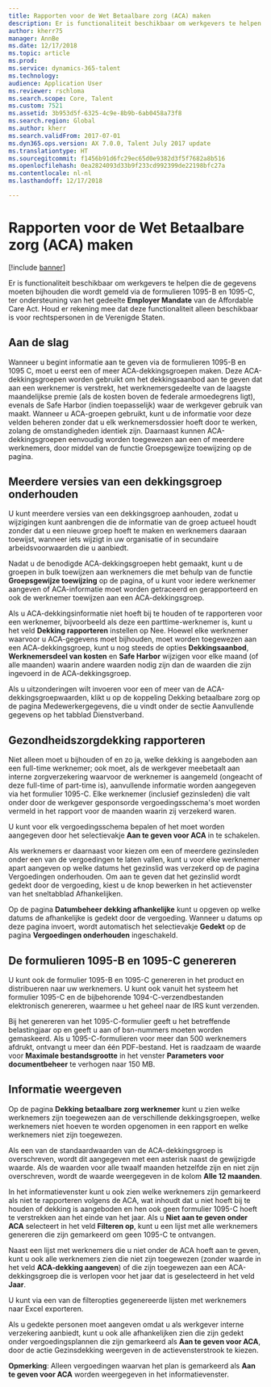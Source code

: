 ```yaml
---
title: Rapporten voor de Wet Betaalbare zorg (ACA) maken
description: Er is functionaliteit beschikbaar om werkgevers te helpen die de gegevens moeten bijhouden die wordt gemeld via de formulieren 1095-B en 1095-C, ter ondersteuning van het gedeelte Employer Mandate van de Affordable Care Act. Houd er rekening mee dat deze functionaliteit alleen beschikbaar is voor rechtspersonen in de Verenigde Staten.
author: kherr75
manager: AnnBe
ms.date: 12/17/2018
ms.topic: article
ms.prod: 
ms.service: dynamics-365-talent
ms.technology: 
audience: Application User
ms.reviewer: rschloma
ms.search.scope: Core, Talent
ms.custom: 7521
ms.assetid: 3b953d5f-6325-4c9e-8b9b-6ab0458a73f8
ms.search.region: Global
ms.author: kherr
ms.search.validFrom: 2017-07-01
ms.dyn365.ops.version: AX 7.0.0, Talent July 2017 update
ms.translationtype: HT
ms.sourcegitcommit: f1456b91d6fc29ec65d0e9382d3f5f7682a8b516
ms.openlocfilehash: 0ea2824093d33b9f233cd992399de22198bfc27a
ms.contentlocale: nl-nl
ms.lasthandoff: 12/17/2018

---
```

# <a name="generate-affordable-care-act-aca-reports"></a>Rapporten voor de Wet Betaalbare zorg (ACA) maken

[!include [banner](includes/banner.md)]

Er is functionaliteit beschikbaar om werkgevers te helpen die de gegevens moeten bijhouden die wordt gemeld via de formulieren 1095-B en 1095-C, ter ondersteuning van het gedeelte **Employer Mandate** van de Affordable Care Act. Houd er rekening mee dat deze functionaliteit alleen beschikbaar is voor rechtspersonen in de Verenigde Staten.

## <a name="getting-started"></a>Aan de slag
Wanneer u begint informatie aan te geven via de formulieren 1095-B en 1095 C, moet u eerst een of meer ACA-dekkingsgroepen maken. Deze ACA-dekkingsgroepen worden gebruikt om het dekkingsaanbod aan te geven dat aan een werknemer is verstrekt, het werknemersgedeelte van de laagste maandelijkse premie (als de kosten boven de federale armoedegrens ligt), evenals de Safe Harbor (indien toepasselijk) waar de werkgever gebruik van maakt. Wanneer u ACA-groepen gebruikt, kunt u de informatie voor deze velden beheren zonder dat u elk werknemersdossier hoeft door te werken, zolang de omstandigheden identiek zijn. Daarnaast kunnen ACA-dekkingsgroepen eenvoudig worden toegewezen aan een of meerdere werknemers, door middel van de functie Groepsgewijze toewijzing op de pagina.

## <a name="maintaining-multiple-versions-of-a-coverage-group"></a>Meerdere versies van een dekkingsgroep onderhouden
U kunt meerdere versies van een dekkingsgroep aanhouden, zodat u wijzigingen kunt aanbrengen die de informatie van de groep actueel houdt zonder dat u een nieuwe groep hoeft te maken en werknemers daaraan toewijst, wanneer iets wijzigt in uw organisatie of in secundaire arbeidsvoorwaarden die u aanbiedt. 

Nadat u de benodigde ACA-dekkingsgroepen hebt gemaakt, kunt u de groepen in bulk toewijzen aan werknemers die met behulp van de functie **Groepsgewijze toewijzing** op de pagina, of u kunt voor iedere werknemer aangeven of ACA-informatie moet worden getraceerd en gerapporteerd en ook de werknemer toewijzen aan een ACA-dekkingsgroep.

Als u ACA-dekkingsinformatie niet hoeft bij te houden of te rapporteren voor een werknemer, bijvoorbeeld als deze een parttime-werknemer is, kunt u het veld **Dekking rapporteren** instellen op Nee. Hoewel elke werknemer waarvoor u ACA-gegevens moet bijhouden, moet worden toegewezen aan een ACA-dekkingsgroep, kunt u nog steeds de opties **Dekkingsaanbod**, **Werknemersdeel van kosten** en **Safe Harbor** wijzigen voor elke maand (of alle maanden) waarin andere waarden nodig zijn dan de waarden die zijn ingevoerd in de ACA-dekkingsgroep.

Als u uitzonderingen wilt invoeren voor een of meer van de ACA-dekkingsgroepwaarden, klikt u op de koppeling Dekking betaalbare zorg op de pagina Medewerkergegevens, die u vindt onder de sectie Aanvullende gegevens op het tabblad Dienstverband.

## <a name="reporting-health-care-coverage"></a>Gezondheidszorgdekking rapporteren
Niet alleen moet u bijhouden of en zo ja, welke dekking is aangeboden aan een full-time werknemer; ook moet, als de werkgever meebetaalt aan interne zorgverzekering waarvoor de werknemer is aangemeld (ongeacht of deze full-time of part-time is), aanvullende informatie worden aangegeven via het formulier 1095-C. Elke werknemer (inclusief gezinsleden) die valt onder door de werkgever gesponsorde vergoedingsschema's moet worden vermeld in het rapport voor de maanden waarin zij verzekerd waren. 

U kunt voor elk vergoedingsschema bepalen of het moet worden aangegeven door het selectievakje **Aan te geven voor ACA** in te schakelen.

Als werknemers er daarnaast voor kiezen om een of meerdere gezinsleden onder een van de vergoedingen te laten vallen, kunt u voor elke werknemer apart aangeven op welke datums het gezinslid was verzekerd op de pagina Vergoedingen onderhouden. Om aan te geven dat het gezinslid wordt gedekt door de vergoeding, kiest u de knop bewerken in het actievenster van het sneltabblad Afhankelijken.

Op de pagina **Datumbeheer dekking afhankelijke** kunt u opgeven op welke datums de afhankelijke is gedekt door de vergoeding. Wanneer u datums op deze pagina invoert, wordt automatisch het selectievakje **Gedekt** op de pagina **Vergoedingen onderhouden** ingeschakeld.

## <a name="generate-1095b-and-1095c-forms"></a>De formulieren 1095-B en 1095-C genereren
U kunt ook de formulier 1095-B en 1095-C genereren in het product en distribueren naar uw werknemers. U kunt ook vanuit het systeem het formulier 1095-C en de bijbehorende 1094-C-verzendbestanden elektronisch genereren, waarmee u het geheel naar de IRS kunt verzenden.  

Bij het genereren van het 1095-C-formulier geeft u het betreffende belastingjaar op en geeft u aan of bsn-nummers moeten worden gemaskeerd. Als u 1095-C-formulieren voor meer dan 500 werknemers afdrukt, ontvangt u meer dan één PDF-bestand. Het is raadzaam de waarde voor **Maximale bestandsgrootte** in het venster **Parameters voor documentbeheer** te verhogen naar 150 MB.

## <a name="viewing-information"></a>Informatie weergeven
Op de pagina **Dekking betaalbare zorg werknemer** kunt u zien welke werknemers zijn toegewezen aan de verschillende dekkingsgroepen, welke werknemers niet hoeven te worden opgenomen in een rapport en welke werknemers niet zijn toegewezen.

Als een van de standaardwaarden van de ACA-dekkingsgroep is overschreven, wordt dit aangegeven met een asterisk naast de gewijzigde waarde. Als de waarden voor alle twaalf maanden hetzelfde zijn en niet zijn overschreven, wordt de waarde weergegeven in de kolom **Alle 12 maanden**.

In het informatievenster kunt u ook zien welke werknemers zijn gemarkeerd als niet te rapporteren volgens de ACA, wat inhoudt dat u niet hoeft bij te houden of dekking is aangeboden en hen ook geen formulier 1095-C hoeft te verstrekken aan het einde van het jaar. Als u **Niet aan te geven onder ACA** selecteert in het veld **Filteren op**, kunt u een lijst met alle werknemers genereren die zijn gemarkeerd om geen 1095-C te ontvangen.

Naast een lijst met werknemers die u niet onder de ACA hoeft aan te geven, kunt u ook alle werknemers zien die niet zijn toegewezen (zonder waarde in het veld **ACA-dekking aangeven**) of die zijn toegewezen aan een ACA-dekkingsgroep die is verlopen voor het jaar dat is geselecteerd in het veld **Jaar**.

U kunt via een van de filteropties gegenereerde lijsten met werknemers naar Excel exporteren.

Als u gedekte personen moet aangeven omdat u als werkgever interne verzekering aanbiedt, kunt u ook alle afhankelijken zien die zijn gedekt onder vergoedingsplannen die zijn gemarkeerd als **Aan te geven voor ACA**, door de actie Gezinsdekking weergeven in de actievensterstrook te kiezen.

**Opmerking**: Alleen vergoedingen waarvan het plan is gemarkeerd als **Aan te geven voor ACA** worden weergegeven in het informatievenster.


